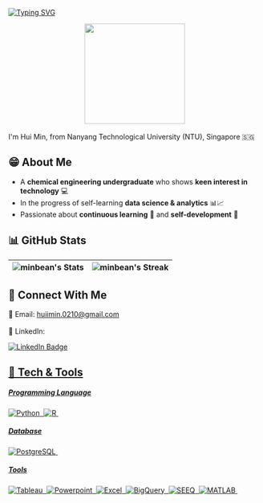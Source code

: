 
[![Typing SVG](https://readme-typing-svg.herokuapp.com?font=Ubuntu&pause=1000&color=037DF9FF&width=435&lines=Hello+there!+%F0%9F%98%8A%F0%9F%91%8B)](https://git.io/typing-svg)

<div id="header" align="center">
  <img src="https://media.giphy.com/media/RkX2zcpO79EAf82ESl/giphy.gif" width="200"/>
</div>
<br>
I'm Hui Min, from Nanyang Technological University (NTU), Singapore 🇸🇬

## 😁 About Me 

- A **chemical engineering undergraduate** who shows **keen interest in technology** 💻
- In the progress of self-learning **data science & analytics** 📊📈
- Passionate about **continuous learning** 💫 and **self-development** 🌱

## 📊 GitHub Stats 
| ![minbean's Stats](https://github-readme-stats.vercel.app/api?username=minbean&theme=dark&show_icons=true&hide_border=true&count_private=true) | ![minbean's Streak](https://github-readme-streak-stats.herokuapp.com/?user=minbean&theme=dark&hide_border=true)|
| ----------------------------------------------------------------------- | ----------------------------------------------------------------------- |

## 👥 Connect With Me 
📩 Email: huiimin.0210@gmail.com <br>
<br>
💼 LinkedIn: 
<div id="badges">
  <a href="https://www.linkedin.com/in/hhuimin/">
  <img src="https://img.shields.io/badge/LinkedIn-blue?style=for-the-badge&logo=linkedin&logoColor=white" alt="LinkedIn Badge"/>
</div>
<img src="https://komarev.com/ghpvc/?username=minbean&style=flat-square&color=blue" alt=""/>

## 🔧 Tech & Tools 
##### Programming Language
<div>
  <img src="https://img.shields.io/badge/Python-4584b6?style=for-the-badge&logo=python&logoColor=ffde57" title="Python" alt="Python" />&nbsp;
  <img src="https://img.shields.io/badge/R-165CAA?style=for-the-badge&logo=R&logoColor=white" title="R" alt="R" />&nbsp;
</div>

##### Database
<div>
  <img src="https://img.shields.io/badge/PostgreSQL-316192?style=for-the-badge&logo=postgresql&logoColor=white" title="PostgreSQL" alt="PostgreSQL"/>&nbsp;
</div>

##### Tools
<div>
  <img src="https://img.shields.io/badge/Tableau-E97627?style=for-the-badge&logo=Tableau&logoColor=white" title="Tableau" alt="Tableau" />&nbsp;
  <img src="https://img.shields.io/badge/Microsoft_PowerPoint-d04423?style=for-the-badge&logo=microsoft-powerpoint&logoColor=white" title="Powerpoint" alt="Powerpoint"/>&nbsp;
  <img src="https://img.shields.io/badge/Microsoft_Excel-1d6f42?style=for-the-badge&logo=microsoft-excel&logoColor=white" title="Excel" alt="Excel"/>&nbsp;
  <img src="https://img.shields.io/badge/Google_BigQuery-4285F4?style=for-the-badge&logo=google-bigquery&logoColor=white" title="BigQuery" alt="BigQuery"/>&nbsp;
  <img src="https://img.shields.io/badge/SEEQ-000080?style=for-the-badge&logo=SEEQ&logoColor=white" title="SEEQ" alt="SEEQ"/>&nbsp;
  <img src="https://img.shields.io/badge/MATLAB-49c3c3?style=for-the-badge&logo=Matlab&logoColor=white" title="MATLAB" alt="MATLAB"/>&nbsp;
</div>

